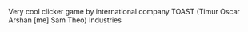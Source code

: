Very cool clicker game by international company TOAST (Timur Oscar Arshan [me] Sam Theo) Industries
